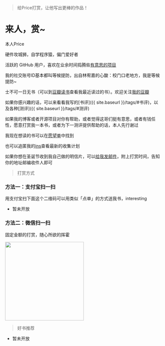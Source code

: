
> 给Price打赏，让他写出更棒的作品！

# 来人，赏~

本人Price

硬件攻城狮，自学程序猿，偏门爱好者

活跃的 GitHub 用户，喜欢在业余时间捣腾些<a href="https://github.com/PriceWang" target="_blank">有意思的项目</a>

我的社交账号ID基本都叫等候提防，出自林宥嘉的心酸：校门口老地方，我是等候提防~

士不可一日无书（可以到<a href="http://book.douban.com/people/PRICE_WANG/collect" target="_blank">豆瓣读书</a>查看我最近读过的书）。欢迎关注<a href="https://www.douban.com/people/PRICE_WANG/" target="_blank">我的豆瓣</a>

如果你感兴趣的话，可以来看看我写的[书评]({{ site.baseurl }}/tags/#书评)，以及各种[测评]({{ site.baseurl }}/tags/#测评)

如果我的博客或者开源项目对你有帮助，或者觉得这哥们挺有意思，或者有钱任性，愿意打赏我一本书，或者为下一测评提供帮助的话，本人先行谢过

我现在想读的书可以在<a href="https://book.douban.com/people/PRICE_WANG/wish" target="_blank">愿望单</a>中找到

也可以追匿我的<a href="https://instagram.com/{{ site.ins_username }}" target="_blank">ins</a>查看最新的收集计划

如果你想在圣诞节收到我自己做的明信片，可以<a target="_blank" href="{{ site.email }}">给我发邮件</a>，附上打赏时间，告知你的地址邮编收件人即可

> 打赏方式

### 方法一：支付宝扫一扫

用支付宝扫下面这个二维码可以用类似「点单」的方式送我书，interesting

* 暂未开放

<!-- <img src="{{ site.baseurl }}/img/pay-zhifubao.png" style="width:256px" /> -->

### 方法二：微信扫一扫

固定金额的打赏，随心所欲的挥霍

<img src="{{ site.baseurl }}/img/payimg/wechat.png" style="width:256px" />

> 好书推荐

<!--- [2020 等候提防五星推荐](https://www.douban.com/doulist/46617501/)-->

* 暂未开放
